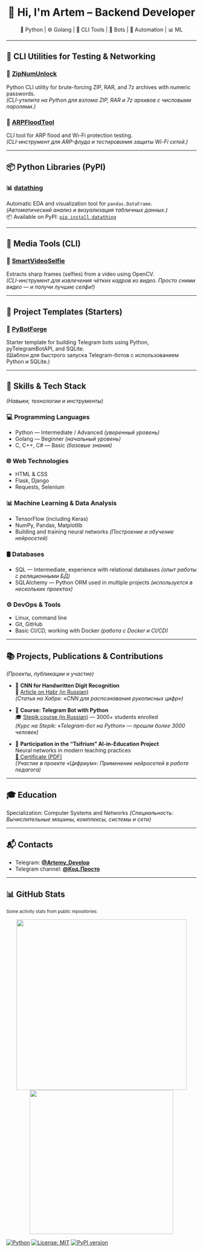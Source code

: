 <h1 align="center">👋 Hi, I'm Artem – Backend Developer</h1>
<p align="center">
  🐍 Python | ⚙️ Golang | 🧪 CLI Tools | 🤖 Bots | 🤝 Automation | 📊 ML
</p>

---

## 🧪 CLI Utilities for Testing & Networking

### 🚀 [**ZipNumUnlock**](https://github.com/Artemy-dev/ZipNumUnlock)  
Python CLI utility for brute-forcing ZIP, RAR, and 7z archives with numeric passwords.<br>
*(CLI-утилита на Python для взлома ZIP, RAR и 7z архивов с числовыми паролями.)*

### 🚀 [**ARPFloodTool**](https://github.com/Artemy-dev/ARPFloodTool)
CLI tool for ARP flood and Wi-Fi protection testing.<br>
*(CLI-инструмент для ARP-флуда и тестирования защиты Wi-Fi сетей.)*

---

## 📦 Python Libraries (PyPI)

### 📊 [**datathing**](https://github.com/Artemy-dev/datathing)  
Automatic EDA and visualization tool for `pandas.DataFrame`.<br>
*(Автоматический анализ и визуализация табличных данных.)*  
📦 Available on PyPI: [`pip install datathing`](https://pypi.org/project/datathing/)

---

## 🎥 Media Tools (CLI)

### 📸 [**SmartVideoSelfie**](https://github.com/Artemy-dev/SmartVideoSelfie)
Extracts sharp frames (selfies) from a video using OpenCV.<br>
*(CLI-инструмент для извлечения чётких кадров из видео. Просто сними видео — и получи лучшие селфи!)* 

---

## 🧰 Project Templates (Starters)

### 🚀 [**PyBotForge**](https://github.com/Artemy-dev/PyBotForge)
Starter template for building Telegram bots using Python, pyTelegramBotAPI, and SQLite.<br>
(Шаблон для быстрого запуска Telegram-ботов с использованием Python и SQLite.)

---

## 🧠 Skills & Tech Stack
*(Навыки, технологии и инструменты)*

### 💻 Programming Languages  
* Python — Intermediate / Advanced *(уверенный уровень)*  
* Golang — Beginner *(начальный уровень)*  
* C, C++, C# — Basic *(базовые знания)*

### 🌐 Web Technologies  
* HTML & CSS  
* Flask, Django  
* Requests, Selenium

### 📊 Machine Learning & Data Analysis  
* TensorFlow (including Keras)  
* NumPy, Pandas, Matplotlib  
* Building and training neural networks *(Построение и обучение нейросетей)*

### 🛢 Databases  
* SQL — Intermediate, experience with relational databases *(опыт работы с реляционными БД)*  
* SQLAlchemy — Python ORM used in multiple projects *(используется в нескольких проектах)*

### ⚙️ DevOps & Tools  
* Linux, command line  
* Git, GitHub  
* Basic CI/CD, working with Docker *(работа с Docker и CI/CD)*

---

## 📚 Projects, Publications & Contributions
*(Проекты, публикации и участие)*

* 🧠 **CNN for Handwritten Digit Recognition**<br>
📘 [Article on Habr (in Russian)](https://habr.com/p/856426)<br>
*(Статья на Хабре: «CNN для распознавания рукописных цифр»)*

* 🤖 **Course: Telegram Bot with Python**<br>
🎓 [Stepik course (in Russian)](https://stepik.org/course/211057) — 3000+ students enrolled<br>
*(Курс на Stepik: «Telegram-бот на Python» — прошли более 3000 человек)*

* 📜 **Participation in the “Tsifrium” AI-in-Education Project**<br>
Neural networks in modern teaching practices<br>
[📄 Certificate (PDF)](https://github.com/Artemy-dev/Artemy-dev/blob/main/certificates/Применение%20нейросетей.pdf)<br>
*(Участие в проекте «Цифриум»: Применение нейросетей в работе педагога)*

---

## 🎓 Education
Specialization: Computer Systems and Networks
*(Специальность: Вычислительные машины, комплексы, системы и сети)*

---

## 📬 Contacts

* Telegram: [**@Artemy\_Develop**](https://t.me/Artemy_Develop)
* Telegram channel: [**@Код.Просто**](https://t.me/code_just)

---

## 📊 GitHub Stats
<sub>Some activity stats from public repositories:</sub>
<p align="center"> <img src="https://github-readme-stats.vercel.app/api?username=Artemy-dev&show_icons=true&theme=radical" width="450"/> <img src="https://github-readme-stats.vercel.app/api/top-langs/?username=Artemy-dev&layout=compact&theme=radical" width="380"/> </p>

[![Python](https://img.shields.io/badge/Python-3.x-blue)]()
[![License: MIT](https://img.shields.io/badge/License-MIT-green.svg)]()
[![PyPI version](https://img.shields.io/pypi/v/datathing?color=brightgreen&label=PyPI&logo=pypi)](https://pypi.org/project/datathing/)

